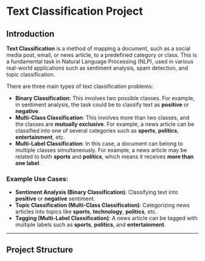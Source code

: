 
# Text Classification Project

## Introduction

**Text Classification** is a method of mapping a document, such as a social media post, email, or news article, to a predefined category or class. This is a fundamental task in Natural Language Processing (NLP), used in various real-world applications such as sentiment analysis, spam detection, and topic classification.

There are three main types of text classification problems:

- **Binary Classification**: This involves two possible classes. For example, in sentiment analysis, the task could be to classify text as **positive** or **negative**.
- **Multi-Class Classification**: This involves more than two classes, and the classes are **mutually exclusive**. For example, a news article can be classified into one of several categories such as **sports**, **politics**, **entertainment**, etc.
- **Multi-Label Classification**: In this case, a document can belong to multiple classes simultaneously. For example, a news article may be related to both **sports** and **politics**, which means it receives **more than one label**.

### Example Use Cases:
- **Sentiment Analysis (Binary Classification)**: Classifying text into **positive** or **negative** sentiment.
- **Topic Classification (Multi-Class Classification)**: Categorizing news articles into topics like **sports**, **technology**, **politics**, etc.
- **Tagging (Multi-Label Classification)**: A news article can be tagged with multiple labels such as **sports**, **politics**, and **entertainment**.

---

## Project Structure

